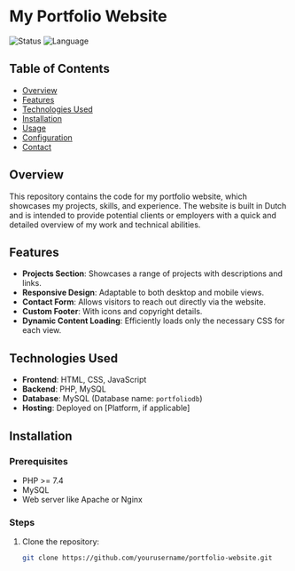 # My Portfolio Website

![Status](https://img.shields.io/badge/status-deployed-brightgreen)
![Language](https://img.shields.io/badge/language-Dutch-orange)

## Table of Contents
- [Overview](#overview)
- [Features](#features)
- [Technologies Used](#technologies-used)
- [Installation](#installation)
- [Usage](#usage)
- [Configuration](#configuration)
- [Contact](#contact)

## Overview
This repository contains the code for my portfolio website, which showcases my projects, skills, and experience. The website is built in Dutch and is intended to provide potential clients or employers with a quick and detailed overview of my work and technical abilities.

## Features
- **Projects Section**: Showcases a range of projects with descriptions and links.
- **Responsive Design**: Adaptable to both desktop and mobile views.
- **Contact Form**: Allows visitors to reach out directly via the website.
- **Custom Footer**: With icons and copyright details.
- **Dynamic Content Loading**: Efficiently loads only the necessary CSS for each view.

## Technologies Used
- **Frontend**: HTML, CSS, JavaScript
- **Backend**: PHP, MySQL
- **Database**: MySQL (Database name: `portfoliodb`)
- **Hosting**: Deployed on [Platform, if applicable]

## Installation

### Prerequisites
- PHP >= 7.4
- MySQL
- Web server like Apache or Nginx

### Steps
1. Clone the repository:
   ```bash
   git clone https://github.com/yourusername/portfolio-website.git
